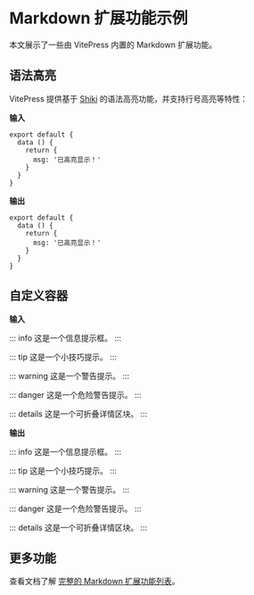 # Markdown 扩展功能示例

本文展示了一些由 VitePress 内置的 Markdown 扩展功能。

## 语法高亮

VitePress 提供基于 [Shiki](https://github.com/shikijs/shiki) 的语法高亮功能，并支持行号高亮等特性：

**输入**

```js{4}
export default {
  data () {
    return {
      msg: '已高亮显示！'
    }
  }
}
```

**输出**

```js{4}
export default {
  data () {
    return {
      msg: '已高亮显示！'
    }
  }
}
```

## 自定义容器

**输入**

::: info
这是一个信息提示框。
:::

::: tip
这是一个小技巧提示。
:::

::: warning
这是一个警告提示。
:::

::: danger
这是一个危险警告提示。
:::

::: details
这是一个可折叠详情区块。
:::

**输出**

::: info
这是一个信息提示框。
:::

::: tip
这是一个小技巧提示。
:::

::: warning
这是一个警告提示。
:::

::: danger
这是一个危险警告提示。
:::

::: details
这是一个可折叠详情区块。
:::

## 更多功能

查看文档了解 [完整的 Markdown 扩展功能列表](https://vitepress.dev/guide/markdown)。

